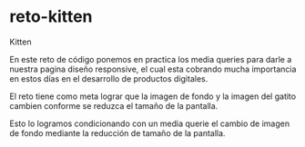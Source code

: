 # reto-kitten
Kitten 

En este reto de código ponemos en practica los media queries para darle a nuestra pagina diseño responsive,
el cual esta cobrando mucha importancia en estos días en el desarrollo de productos digitales.

El reto tiene como meta lograr que la imagen de fondo y la imagen del gatito cambien conforme se reduzca
el tamaño de la pantalla.

Esto lo logramos condicionando con un media querie el cambio de imagen de fondo mediante la reducción de tamaño de la pantalla.

